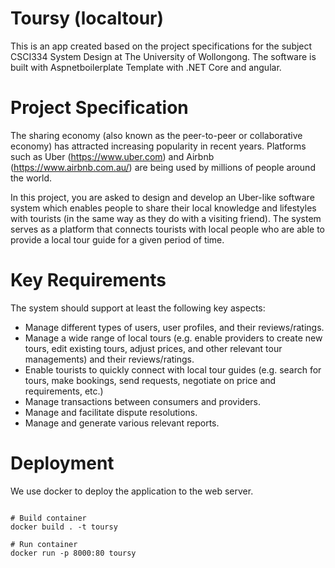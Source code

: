 # Toursy (localtour)

This is an app created based on the project specifications for the subject CSCI334 System Design at The University of Wollongong. The software is built with Aspnetboilerplate Template with .NET Core and angular.

# Project Specification

The sharing economy (also known as the peer-to-peer or collaborative economy) has attracted increasing popularity in recent years. Platforms such as Uber (https://www.uber.com) and Airbnb (https://www.airbnb.com.au/) are being used by millions of people around the world.

In this project, you are asked to design and develop an Uber-like software system which enables people to share their local knowledge and lifestyles with tourists (in the same way as they do with a visiting friend). The system serves as a platform that connects tourists with local people who are able to provide a local tour guide for a given period of time.

# Key Requirements

The system should support at least the following key aspects:

- Manage different types of users, user profiles, and their reviews/ratings.
- Manage a wide range of local tours (e.g. enable providers to create new tours, edit existing tours, adjust prices, and other relevant tour managements) and their reviews/ratings.
- Enable tourists to quickly connect with local tour guides (e.g. search for tours, make bookings, send requests, negotiate on price and requirements, etc.)
- Manage transactions between consumers and providers.
- Manage and facilitate dispute resolutions.
- Manage and generate various relevant reports.

# Deployment

We use docker to deploy the application to the web server.

```

# Build container
docker build . -t toursy

# Run container
docker run -p 8000:80 toursy

```
